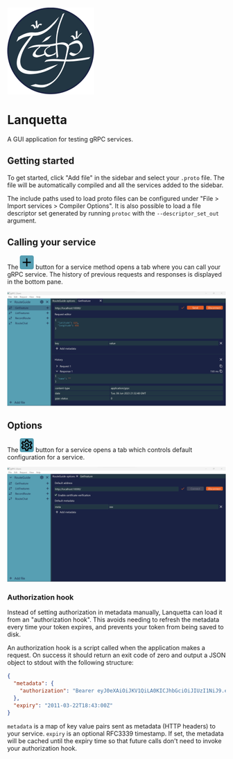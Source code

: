 ![logo](img/logo.svg)

# Lanquetta

A GUI application for testing gRPC services.

## Getting started

To get started, click "Add file" in the sidebar and select your `.proto` file. The file will be automatically compiled and all the services added to the sidebar.

The include paths used to load proto files can be configured under "File > Import services > Compiler Options". It is also possible to load a file descriptor set generated by running `protoc` with the `--descriptor_set_out` argument.

## Calling your service

The ![add](img/add_icon.svg) button for a service method opens a tab where you can call your gRPC service. The history of previous requests and responses is displayed in the bottom pane.

![Sample](img/method.png)

## Options

The ![options](img/options_icon.svg) button for a service opens a tab which controls default configuration for a service.

![Sample](img/options.png)

### Authorization hook

Instead of setting authorization in metadata manually, Lanquetta can load it from an "authorization hook". This avoids needing to refresh the metadata every time your token expires, and prevents your token from being saved to disk.

An authorization hook is a script called when the application makes a request. On success it should return an exit code of zero and output a JSON object to stdout with the following structure:

```json
{
  "metadata": {
    "authorization": "Bearer eyJ0eXAiOiJKV1QiLA0KICJhbGciOiJIUzI1NiJ9.eyJpc3MiOiJqb2UiLA0KICJleHAiOjEzMDA4MTkzODAsDQogImh0dHA6Ly9leGFtcGxlLmNvbS9pc19yb290Ijp0cnVlfQ.dBjftJeZ4CVP-mB92K27uhbUJU1p1r_wW1gFWFOEjXk"
  },
  "expiry": "2011-03-22T18:43:00Z"
}
```

`metadata` is a map of key value pairs sent as metadata (HTTP headers) to your service. `expiry` is an optional RFC3339 timestamp. If set, the metadata will be cached until the expiry time so that future calls don't need to invoke your authorization hook.
